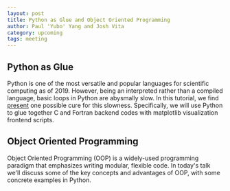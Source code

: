 ```yaml
---
layout: post
title: Python as Glue and Object Oriented Programming
author: Paul 'Yubo' Yang and Josh Vita
category: upcoming
tags: meeting
---
```


## Python as Glue
Python is one of the most versatile and popular languages for scientific computing as of 2019. However, being an interpreted rather than a compiled language, basic loops in Python are abysmally slow. In this tutorial, we find [present][1] one possible cure for this slowness. Specifically, we will use Python to glue together C and Fortran backend codes with matplotlib visualization frontend scripts.

## Object Oriented Programming

Object Oriented Programming (OOP) is a widely-used programming paradigm that emphasizes writing modular, flexible code. In today's talk we'll discuss some of the key concepts and advantages of OOP, with some concrete examples in Python.

[1]: https://github.com/thehackerwithin/illinois/blob/master/python-as-glue/python-as-glue.pdf
